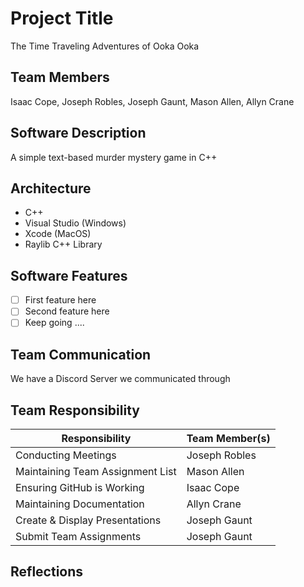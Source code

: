 # Project Title
The Time Traveling Adventures of Ooka Ooka

## Team Members
Isaac Cope, Joseph Robles, Joseph Gaunt, Mason Allen, Allyn Crane

## Software Description
A simple text-based murder mystery game in C++

## Architecture
* C++
* Visual Studio (Windows)
* Xcode (MacOS)
* Raylib C++ Library
## Software Features


* [ ] First feature here
* [ ] Second feature here
* [ ] Keep going ....

## Team Communication
We have a Discord Server we communicated through

## Team Responsibility

|Responsibility                                     |Team Member(s)      |
|----------------------------------------|-----------------------|
|Conducting Meetings                        | Joseph Robles           |
|Maintaining Team Assignment List    | Mason Allen            |
|Ensuring GitHub is Working              | Isaac Cope              |
|Maintaining Documentation             | Allyn Crane              |
|Create & Display Presentations        | Joseph Gaunt           |
|Submit Team Assignments                | Joseph Gaunt           |

## Reflections

